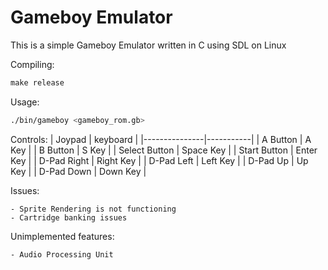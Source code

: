# Gameboy Emulator

This is a simple Gameboy Emulator written in C using SDL on Linux

Compiling:
```makefile
make release
```

Usage:
```sh
./bin/gameboy <gameboy_rom.gb>
```

Controls:
| Joypad        | keyboard  |
|---------------|-----------|
| A Button      | A Key     |
| B Button      | S Key     |
| Select Button | Space Key |
| Start Button  | Enter Key |
| D-Pad Right   | Right Key |
| D-Pad Left    | Left Key  |
| D-Pad Up      | Up Key    |
| D-Pad Down    | Down Key  |

Issues:

    - Sprite Rendering is not functioning
    - Cartridge banking issues

Unimplemented features:

    - Audio Processing Unit
